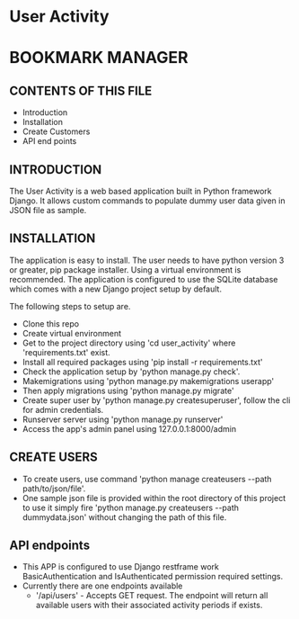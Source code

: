 # User Activity
# BOOKMARK MANAGER

CONTENTS OF THIS FILE
---------------------

 * Introduction
 * Installation
 * Create Customers
 * API end points
 
 
 INTRODUCTION
------------


The User Activity is a web based application built in Python framework Django. It allows custom commands to populate dummy user data given in JSON file as sample.

 INSTALLATION
------------
The application is easy to install. The user needs to have python version 3 or greater, 
pip package installer. Using a virtual environment is recommended. The application is configured to use the SQLite database which comes with a new Django project setup by default. 

The following steps to setup are.
* Clone this repo 
* Create virtual environment
* Get to the project directory using 'cd user_activity' where 'requirements.txt' exist.
* Install all required packages using  'pip install -r requirements.txt'
* Check the application setup by 'python manage.py check'.
* Makemigrations using 'python manage.py makemigrations userapp'
* Then apply migrations using 'python manage.py migrate'
* Create super user by 'python manage.py createsuperuser', follow the cli for admin credentials.
* Runserver server using 'python manage.py runserver'
* Access the app's admin panel using 127.0.0.1:8000/admin

 CREATE USERS
------------

* To create users, use command 'python manage createusers --path path/to/json/file'.
* One sample json file is provided within the root directory of this project to use it simply fire 'python manage.py createusers --path dummydata.json' without changing the path of this file.


 API endpoints
------------
* This APP is configured to use Django restframe work BasicAuthentication and IsAuthenticated permission required settings.
* Currently there are one endpoints available
  * '/api/users' - Accepts GET request. The endpoint will return all available 
    users with their associated activity periods if exists.